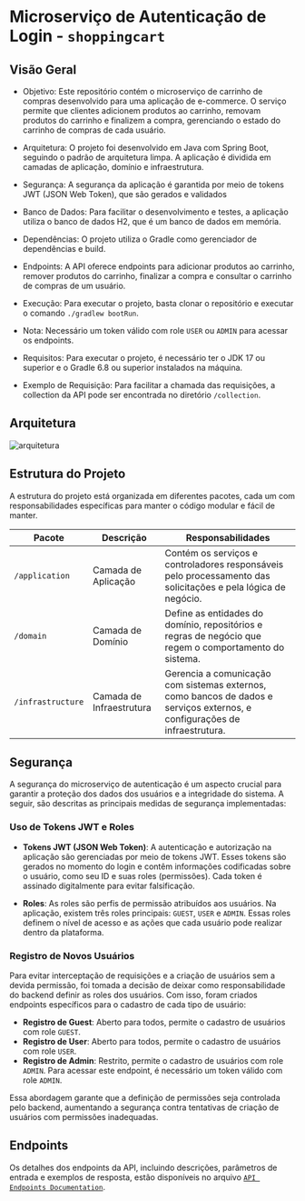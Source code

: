 # Microserviço de Autenticação de Login - `shoppingcart`

## Visão Geral

- Objetivo: Este repositório contém o microserviço de carrinho de compras desenvolvido para uma aplicação de e-commerce.
  O serviço
  permite que clientes adicionem produtos ao carrinho, removam produtos do carrinho e finalizem a compra, gerenciando o
  estado do carrinho de compras de cada usuário.

- Arquitetura: O projeto foi desenvolvido em Java com Spring Boot, seguindo o padrão de arquitetura limpa. A aplicação
  é dividida em camadas de aplicação, domínio e infraestrutura.

- Segurança: A segurança da aplicação é garantida por meio de tokens JWT (JSON Web Token), que são gerados e validados

- Banco de Dados: Para facilitar o desenvolvimento e testes, a aplicação utiliza o banco de dados H2, que é um banco de
  dados em memória.

- Dependências: O projeto utiliza o Gradle como gerenciador de dependências e build.

- Endpoints: A API oferece endpoints para adicionar produtos ao carrinho, remover produtos do carrinho, finalizar a
  compra
  e consultar o carrinho de compras de um usuário.

- Execução: Para executar o projeto, basta clonar o repositório e executar o comando `./gradlew bootRun`.
- Nota: Necessário um token válido com role `USER` ou `ADMIN` para acessar os endpoints.

- Requisitos: Para executar o projeto, é necessário ter o JDK 17 ou superior e o Gradle 6.8 ou superior instalados na
  máquina.

- Exemplo de Requisição: Para facilitar a chamada das requisições, a collection da API pode ser encontrada no diretório
  `/collection`.

## Arquitetura

![arquitetura](./docs/images/desenho-solucao.drawio.png)

## Estrutura do Projeto

A estrutura do projeto está organizada em diferentes pacotes, cada um com responsabilidades específicas para manter o
código modular e fácil de manter.

| Pacote            | Descrição                | Responsabilidades                                                                                                          |
|-------------------|--------------------------|----------------------------------------------------------------------------------------------------------------------------|
| `/application`    | Camada de Aplicação      | Contém os serviços e controladores responsáveis pelo processamento das solicitações e pela lógica de negócio.              |
| `/domain`         | Camada de Domínio        | Define as entidades do domínio, repositórios e regras de negócio que regem o comportamento do sistema.                     |
| `/infrastructure` | Camada de Infraestrutura | Gerencia a comunicação com sistemas externos, como bancos de dados e serviços externos, e configurações de infraestrutura. |

## Segurança

A segurança do microserviço de autenticação é um aspecto crucial para garantir a proteção dos dados dos usuários e a
integridade do sistema. A seguir, são descritas as principais medidas de segurança implementadas:

### Uso de Tokens JWT e Roles

- **Tokens JWT (JSON Web Token)**: A autenticação e autorização na aplicação são gerenciadas por meio de tokens JWT.
  Esses tokens são gerados no momento do login e contêm informações codificadas sobre o usuário, como seu ID e suas
  roles (permissões). Cada token é assinado digitalmente para evitar falsificação.

- **Roles**: As roles são perfis de permissão atribuídos aos usuários. Na aplicação, existem três roles
  principais: `GUEST`, `USER` e `ADMIN`. Essas roles definem o nível de acesso e as ações que cada usuário pode realizar
  dentro da plataforma.

### Registro de Novos Usuários

Para evitar interceptação de requisições e a criação de usuários sem a devida permissão, foi tomada a decisão de deixar
como responsabilidade do backend definir as roles dos usuários. Com isso, foram criados endpoints específicos para o
cadastro de cada tipo de usuário:

- **Registro de Guest**: Aberto para todos, permite o cadastro de usuários com role `GUEST`.
- **Registro de User**: Aberto para todos, permite o cadastro de usuários com role `USER`.
- **Registro de Admin**: Restrito, permite o cadastro de usuários com role `ADMIN`. Para acessar este endpoint, é
  necessário um token válido com role `ADMIN`.

Essa abordagem garante que a definição de permissões seja controlada pelo backend, aumentando a segurança contra
tentativas de criação de usuários com permissões inadequadas.

## Endpoints

Os detalhes dos endpoints da API, incluindo descrições, parâmetros de entrada e exemplos de resposta, estão disponíveis
no arquivo [`API Endpoints Documentation`](./API_Endpoints_Documentation.md).


